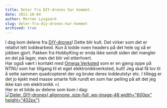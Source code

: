 ```yaml
---
title: Deler fra DIY-drones har kommet.
date: 2011-10-04
author: Morten Lysgaard
slug: deler-fra-diy-drones-har-kommet
archived: true
---
```


I dag kom delene fra [DIY-drones](http://diydrones.com)! Dette blir
kult. Det virker som det er relativt lett loddearbeid. Kun å lodde noen
headers på det hele og så er jobben gjort. Pakken fra HobbyKing er enda
ikke sendt siden det mangler en del på lager, men det blir vel
etterhvert.\
Har også vært i kontakt med [Omega Verksted](http://omegav.ed.ntnu.no/)
som er en gjeng oppe på NTNU som har tillgang til et eget
elektronikkverksted, kult! Jeg skal få lov til å sette sammen
quadcopteret der og bruke deres loddeutstyr etc. I tillegg er det jo
kjekt med masse smarte folk rundt en som har peiling på alt det jeg ikke
kan om elektronikk =)\
Her er et bilde av delene som kom i dag:\
[![Deler,
DIY-drones](http://mortenlysgaard.com/wp-content/uploads/2011/10/DSC_0067.jpg){.alignnone
.size-full .wp-image-48 width="600px"
height="402px"}](http://mortenlysgaard.com/wp-content/uploads/2011/10/DSC_0067.jpg)
